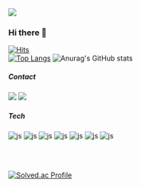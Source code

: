 <img src="https://capsule-render.vercel.app/api?type=waving&height=300&color=gradient&text=Chul's%20hub"/>

### Hi there 👋
[![Hits](https://hits.seeyoufarm.com/api/count/incr/badge.svg?url=https%3A%2F%2Fgithub.com%2Fmanu1307&count_bg=%2384A8FF&title_bg=%23555555&icon=&icon_color=%23E7E7E7&title=hits&edge_flat=false)](https://hits.seeyoufarm.com)
</br>
[![Top Langs](https://github-readme-stats.vercel.app/api/top-langs/?username=manu1307)](https://github.com/anuraghazra/github-readme-stats)
![Anurag's GitHub stats](https://github-readme-stats.vercel.app/api?username=manu1307&hide=contribs,prs&show_icons=true&theme=merko)




##### Contact
<a href="https://www.instagram.com/iron_castle__/"><img src="https://img.shields.io/badge/Instagram-E4405F?style=flat-square&logo=Instagram&logoColor=white"/></a>
<a href="https://www.facebook.com/profile.php?id=100006778054667"><img src="https://img.shields.io/badge/Facebook-1877F2?style=flat-square&logo=Facebook&logoColor=white"/></a>

##### Tech
![js](https://img.shields.io/badge/JavaScript-F7DF1E?style=for-the-badge&logo=JavaScript&logoColor=white)
![js](https://img.shields.io/badge/TypeScript-007ACC?style=for-the-badge&logo=typescript&logoColor=white)
![js](https://img.shields.io/badge/HTML5-E34F26?style=for-the-badge&logo=html5&logoColor=white)
![js](https://img.shields.io/badge/React-20232A?style=for-the-badge&logo=react&logoColor=61DAFB)
![js](https://img.shields.io/badge/Tailwind_CSS-38B2AC?style=for-the-badge&logo=tailwind-css&logoColor=white)
![js](https://img.shields.io/badge/styled--components-DB7093?style=for-the-badge&logo=styled-components&logoColor=white)
![js](https://img.shields.io/badge/Next.js-000?logo=nextdotjs&logoColor=fff&style=for-the-badge)
	
<br/>
<br/>

[![Solved.ac Profile](http://mazassumnida.wtf/api/v2/generate_badge?boj=jasonsc)](https://solved.ac/jasonsc/)


<!--
**manu1307/manu1307** is a ✨ _special_ ✨ repository because its `README.md` (this file) appears on your GitHub profile.




Here are some ideas to get you started:

- 🔭 I’m currently working on ...
- 🌱 I’m currently learning ...
- 👯 I’m looking to collaborate on ...
- 🤔 I’m looking for help with ...
- 💬 Ask me about ...
- 📫 How to reach me: ...
- 😄 Pronouns: ...
- ⚡ Fun fact: ...
-->
